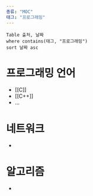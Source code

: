 ```yaml
---
종류: "MOC"
태그: "프로그래밍"
---
```


```dataview
Table 출처, 날짜
where contains(태그, "프로그래밍")
sort 날짜 asc
```
# 프로그래밍 언어
- [[C]]
- [[C++]]
- ...

# 네트워크
- 

# 알고리즘
- 